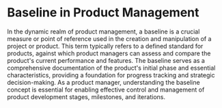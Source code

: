 # Baseline in Product Management

In the dynamic realm of product management, a baseline is a crucial measure or point of reference used in the creation and manipulation of a project or product. This term typically refers to a defined standard for products, against which product managers can assess and compare the product's current performance and features. The baseline serves as a comprehensive documentation of the product's initial phase and essential characteristics, providing a foundation for progress tracking and strategic decision-making. As a product manager, understanding the baseline concept is essential for enabling effective control and management of product development stages, milestones, and iterations.